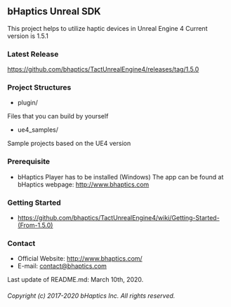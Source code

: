 ## bHaptics Unreal SDK
This project helps to utilize haptic devices in Unreal Engine 4 Current version is 1.5.1

### Latest Release
https://github.com/bhaptics/TactUnrealEngine4/releases/tag/1.5.0

### Project Structures
* plugin/ 

Files that you can build by yourself

* ue4_samples/

Sample projects based on the UE4 version

### Prerequisite
* bHaptics Player has to be installed (Windows)
The app can be found at bHaptics webpage: http://www.bhaptics.com

### Getting Started 
* https://github.com/bhaptics/TactUnrealEngine4/wiki/Getting-Started-(From-1.5.0)

### Contact
* Official Website: http://www.bhaptics.com/
* E-mail: contact@bhaptics.com

Last update of README.md: March 10th, 2020.


###### Copyright (c) 2017-2020 bHaptics Inc. All rights reserved.
